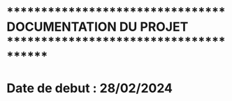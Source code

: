 # ******************************** DOCUMENTATION DU PROJET **************************************
# Date de debut :  28/02/2024
